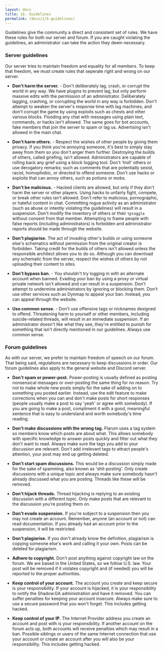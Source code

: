 ```yaml
---
layout: docs
title: 1b. Guidelines
permalink: /docs/1/b-guidelines/
---
```

Guidelines give the community a direct and consistent set of rules.
We have these rules for both our server and forum.
If you are caught violating the guidelines, an administrator can take the action they deem necessary.

### Server guidelines
Our server tries to maintain freedom and equality for all members.
To keep that freedom, we must create rules that seperate right and wrong on our server.

- **Don't harm the server.** - Don't deliberately lag, crash, or corrupt the world in any way. We have plugins to prevent lag, but only perform massive edits with the permission of an administrator. Deliberately lagging, crashing, or corrupting the world in any way is forbidden. Don't attempt to weaken the server's response time with lag machines; and don't corrupt the game by using exploits such as chests and other various blocks. Flooding any chat with messages using plain text, commands, or hacks isn't allowed. The same goes for bot accounts, fake members that join the server to spam or lag us. Advertising isn't allowed in the main chat.

- **Don't harm others.** - Respect the wishes of other people by giving them privacy. If you think you're annoying someone, it's best to simply stay away from them so you don't anger them further. Destroying the builds of others, called griefing, isn't allowed. Administrators are capable of rolling back any grief using a block logging tool. Don't 'troll' others or use derogatory remarks; such as comments that are potentially sexist, racist, homophobic, or directed to offend someone. Don't use hacks or exploits that can annoy others, such as potions or mobs.

- **Don't be malicious.** - Hacked clients are allowed, but only if they don't harm the server or other players. Using hacks to unfairly fight, compete, or break other rules isn't allowed. Don't refer to malicious, pornographic, or hateful content in chat. Committing rogue activity as an administrator (such as abuse or intently violating the guidelines) will result in a suspension. Don't modify the inventory of others or their `tptoggle` without consent from that member. Attempting to frame people with false reports (including administrators) is forbidden and administrator reports should be made through the website.

- **Don't plagiarise.** The act of invading other's builds or using someone else's schematics without permission from the original creator is forbidden. Taking credit for the builds of others isn't allowed unless the responsible architect allows you to do so. Although you can download any schematic from the server, respect the wishes of others by not uploading their content to sites.

- **Don't bypass ban.** - You shouldn't try logging in with an alternate account when banned. Evading your ban by using a proxy or virtual private network isn't allowed and can result in a suspension. Don't attempt to undermine administrators by ignoring or blocking them. Don't use other services such as Dynmap to appeal your ban. Instead, you can appeal through the website.

- **Use common sense.** - Don't use offensive tags or nicknames designed to offend. Threatening harm to yourself or other members, including suicide-related threads, will result in an immediate suspension. If an administrator doesn't like what they see, they're entitled to punish for something that isn't directly mentioned in our guidelines. Always use common sense.
 
### Forum guidelines
As with our server, we prefer to maintain freedom of speech on our forum.
That being said, regulations are necessary to keep discussions in order.
Our forum guidelines also apply to the general website and Discord server.

- **Don't spam or power-post.** Power-posting is usually defined as posting nonsensical messages or over-posting the same thing for no reason. Try not to make whole new posts simply for the sake of adding on to something you posted earlier. Instead, use the edit feature to make corrections when you can and don't make posts for short responses (people usually make a post to say 'yeah' or agree with somebody). If you are going to make a post, compliment it with a good, meaningful sentence that is easy to understand and worth somebody's time reading.

- **Don't make discussions with the wrong tag.** Flarum uses a tag system so members know which posts are about what. This allows somebody with specific knowledge to answer posts quickly and filter out what they don't want to read. Always make sure the tags you add to your discussion are relevant. Don't add irrelevant tags to attract people's attention, your post may end up getting deleted.

- **Don't start spam discussions.** This would be a discussion simply made for the sake of spamming, also known as 'shit-posting'. Only create discussions with a unique topic and always make sure somebody hasn't already discussed what you are posting. Threads like these will be removed.

- **Don't hijack threads.** Thread hijacking is replying to an existing discussion with a different topic. Only make posts that are relevant to the discussion you're posting them on.

- **Don't evade suspension.** If you're subject to a suspension then you may not create an account. Remember, anyone (an account or not) can read documentation. If you already had an account prior to the suspension, it will be restricted.

- **Don't plagiarise.** If you don't already know the definition, plagiarism is copying someone else's work and calling it your own. Posts can be deleted for plagiarism.

- **Adhere to copyright.** Don't post anything against copyright law on the forum. We are based in the United States, so we follow U.S. law. Your post will be removed if it violates copyright and (if needed) you will be reported to the proper authorities.

- **Keep control of your account.** The account you create and keep secure is your responsibility. If your account is hijacked, it is your responsibility to notify the Shadow.GA administration and have it removed. You can suffer penalties for keeping your account insecure. Always make sure to use a secure password that you won't forget. This includes getting hacked.

- **Keep control of your IP.** The Internet Provider address you create an account and post with is your responsibility. If another account on the forum acts up, both accounts will receive penalties which may result in a ban. Possible siblings or users of the same Internet connection that use your account or create an account after you will also be your responsibility. This includes getting hacked.
